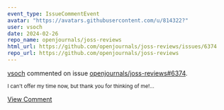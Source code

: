 ```yaml
---
event_type: IssueCommentEvent
avatar: "https://avatars.githubusercontent.com/u/814322?"
user: vsoch
date: 2024-02-26
repo_name: openjournals/joss-reviews
html_url: https://github.com/openjournals/joss-reviews/issues/6374
repo_url: https://github.com/openjournals/joss-reviews
---
```


<a href='https://github.com/vsoch' target='_blank'>vsoch</a> commented on issue <a href='https://github.com/openjournals/joss-reviews/issues/6374' target='_blank'>openjournals/joss-reviews#6374</a>.

<small>I can't offer my time now, but thank you for thinking of me!...</small>

<a href='https://github.com/openjournals/joss-reviews/issues/6374' target='_blank'>View Comment</a>